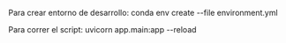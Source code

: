 Para crear entorno de desarrollo: conda env create --file environment.yml

Para correr el script: uvicorn app.main:app --reload